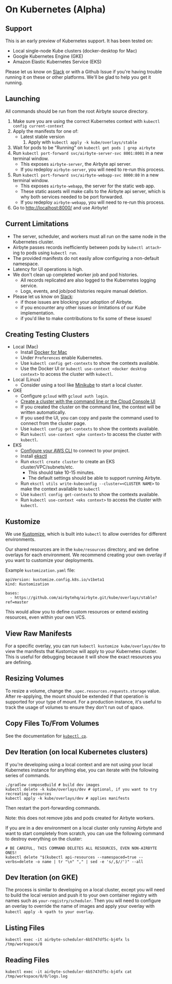 # On Kubernetes \(Alpha\)

## Support

This is an early preview of Kubernetes support. It has been tested on:

* Local single-node Kube clusters \(docker-desktop for Mac\)
* Google Kubernetes Engine \(GKE\)
* Amazon Elastic Kubernetes Service \(EKS\)

Please let us know on [Slack](https://slack.airbyte.io) or with a Github Issue if you're having trouble running it on these or other platforms. We'll be glad to help you get it running.

## Launching

All commands should be run from the root Airbyte source directory.

1. Make sure you are using the correct Kubernetes context with `kubectl config current-context`
2. Apply the manifests for one of:
   * Latest stable version
     1. Apply with `kubectl apply -k kube/overlays/stable`
3. Wait for pods to be "Running" on `kubectl get pods | grep airbyte`
4. Run `kubectl port-forward svc/airbyte-server-svc 8001:8001` in a new terminal window.
   * This exposes `airbyte-server`, the Airbyte api server.
   * If you redeploy `airbyte-server`, you will need to re-run this process.
5. Run `kubectl port-forward svc/airbyte-webapp-svc 8000:80` in a new terminal window.
   * This exposes `airbyte-webapp`, the server for the static web app.
   * These static assets will make calls to the Airbyte api server, which is why both services needed to be port forwarded.
   * If you redeploy `airbyte-webapp`, you will need to re-run this process.
6. Go to [http://localhost:8000/](http://localhost:8000/) and use Airbyte!

## Current Limitations

* The server, scheduler, and workers must all run on the same node in the Kubernetes cluster.
* Airbyte passes records inefficiently between pods by `kubectl attach`-ing to pods using `kubectl run`.
* The provided manifests do not easily allow configuring a non-default namespace.
* Latency for UI operations is high.
* We don't clean up completed worker job and pod histories. 
  * All records replicated are also logged to the Kubernetes logging service. 
  * Logs, events, and job/pod histories require manual deletion.
* Please let us know on [Slack](https://slack.airbyte.io):
  * if those issues are blocking your adoption of Airbyte.
  * if you encounter any other issues or limitations of our Kube implementation.
  * if you'd like to make contributions to fix some of these issues!

## Creating Testing Clusters

* Local \(Mac\)
  * Install [Docker for Mac](https://docs.docker.com/docker-for-mac/install/)
  * Under `Preferences` enable Kubernetes.
  * Use `kubectl config get-contexts` to show the contexts available.
  * Use the Docker UI or `kubectl use-context <docker desktop context>` to access the cluster with `kubectl`.
* Local \(Linux\)
  * Consider using a tool like [Minikube](https://minikube.sigs.k8s.io/docs/start/) to start a local cluster.
* GKE
  * Configure `gcloud` with `gcloud auth login`.
  * [Create a cluster with the command line or the Cloud Console UI](https://cloud.google.com/kubernetes-engine/docs/how-to/creating-a-zonal-cluster)
  * If you created the cluster on the command line, the context will be written automatically.
  * If you used the UI, you can copy and paste the command used to connect from the cluster page.
  * Use `kubectl config get-contexts` to show the contexts available.
  * Run `kubectl use-context <gke context>` to access the cluster with `kubectl`.
* EKS
  * [Configure your AWS CLI](https://docs.aws.amazon.com/cli/latest/userguide/cli-chap-configure.html) to connect to your project.
  * Install [eksctl](https://eksctl.io/introduction/)
  * Run `eksctl create cluster` to create an EKS cluster/VPC/subnets/etc.
    * This should take 10-15 minutes.
    * The default settings should be able to support running Airbyte.
  * Run `eksctl utils write-kubeconfig --cluster=<CLUSTER NAME>` to make the context available to `kubectl`
  * Use `kubectl config get-contexts` to show the contexts available.
  * Run `kubectl use-context <eks context>` to access the cluster with `kubectl`.

## Kustomize

We use [Kustomize](https://kustomize.io/), which is built into `kubectl` to allow overrides for different environments.

Our shared resources are in the `kube/resources` directory, and we define overlays for each environment. We recommend creating your own overlay if you want to customize your deployments.

Example `kustomization.yaml` file:

```text
apiVersion: kustomize.config.k8s.io/v1beta1
kind: Kustomization

bases:
  - https://github.com/airbytehq/airbyte.git/kube/overlays/stable?ref=master
```

This would allow you to define custom resources or extend existing resources, even within your own VCS.

## View Raw Manifests

For a specific overlay, you can run `kubectl kustomize kube/overlays/dev` to view the manifests that Kustomize will apply to your Kubernetes cluster. This is useful for debugging because it will show the exact resources you are defining.

## Resizing Volumes

To resize a volume, change the `.spec.resources.requests.storage` value. After re-applying, the mount should be extended if that operation is supported for your type of mount. For a production instance, it's useful to track the usage of volumes to ensure they don't run out of space.

## Copy Files To/From Volumes

See the documentation for [`kubectl cp`](https://kubernetes.io/docs/reference/generated/kubectl/kubectl-commands#cp).

## Dev Iteration \(on local Kubernetes clusters\)

If you're developing using a local context and are not using your local Kubernetes instance for anything else, you can iterate with the following series of commands.

```text
./gradlew composeBuild # build dev images
kubectl delete -k kube/overlays/dev # optional, if you want to try recreating resources
kubectl apply -k kube/overlays/dev # applies manifests
```

Then restart the port-forwarding commands.

Note: this does not remove jobs and pods created for Airbyte workers.

If you are in a dev environment on a local cluster only running Airbyte and want to start completely from scratch, you can use the following command to destroy everything on the cluster:

```text
# BE CAREFUL, THIS COMMAND DELETES ALL RESOURCES, EVEN NON-AIRBYTE ONES!
kubectl delete "$(kubectl api-resources --namespaced=true --verbs=delete -o name | tr "\n" "," | sed -e 's/,$//')" --all
```

## Dev Iteration \(on GKE\)

The process is similar to developing on a local cluster, except you will need to build the local version and push it to your own container registry with names such as `your-registry/scheduler`. Then you will need to configure an overlay to override the name of images and apply your overlay with `kubectl apply -k <path to your overlay`.

## Listing Files

```text
kubectl exec -it airbyte-scheduler-6b5747df5c-bj4fx ls /tmp/workspace/8
```

## Reading Files

```text
kubectl exec -it airbyte-scheduler-6b5747df5c-bj4fx cat /tmp/workspace/8/0/logs.log
```

